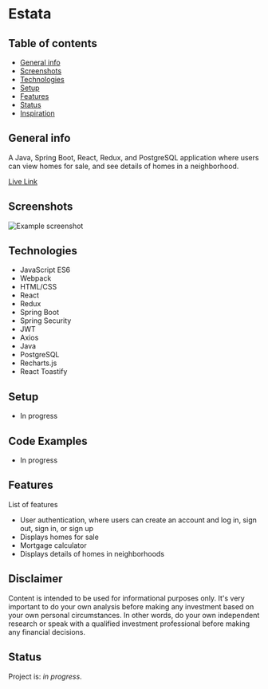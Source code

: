 # Estata

## Table of contents
* [General info](#general-info)
* [Screenshots](#screenshots)
* [Technologies](#technologies)
* [Setup](#setup)
* [Features](#features)
* [Status](#status)
* [Inspiration](#inspiration)

## General info
A Java, Spring Boot, React, Redux, and PostgreSQL application where users can view homes for sale, and see details of homes in a neighborhood.

[Live Link]()

## Screenshots
![Example screenshot]()

## Technologies
* JavaScript ES6
* Webpack
* HTML/CSS
* React
* Redux
* Spring Boot
* Spring Security
* JWT
* Axios
* Java
* PostgreSQL
* Recharts.js
* React Toastify

## Setup
* In progress

## Code Examples
* In progress

## Features
List of features
* User authentication, where users can create an account and log in, sign out, sign in, or sign up
* Displays homes for sale
* Mortgage calculator
* Displays details of homes in neighborhoods

## Disclaimer
Content is intended to be used for informational purposes only. It's very important to do your own analysis before making any investment based on your own personal circumstances. In other words, do your own independent research or speak with a qualified investment professional before making any financial decisions.

## Status
Project is: _in progress_. 
